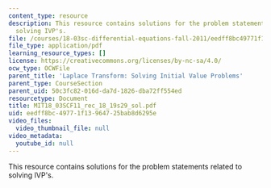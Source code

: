 ```yaml
---
content_type: resource
description: This resource contains solutions for the problem statements related to
  solving IVP's.
file: /courses/18-03sc-differential-equations-fall-2011/eedff8bc49771f13964725bab8d6295e_MIT18_03SCF11_rec_18_19s29_sol.pdf
file_type: application/pdf
learning_resource_types: []
license: https://creativecommons.org/licenses/by-nc-sa/4.0/
ocw_type: OCWFile
parent_title: 'Laplace Transform: Solving Initial Value Problems'
parent_type: CourseSection
parent_uid: 50c3fc82-016d-da7d-1826-dba72ff554ed
resourcetype: Document
title: MIT18_03SCF11_rec_18_19s29_sol.pdf
uid: eedff8bc-4977-1f13-9647-25bab8d6295e
video_files:
  video_thumbnail_file: null
video_metadata:
  youtube_id: null
---
```

This resource contains solutions for the problem statements related to solving IVP's.